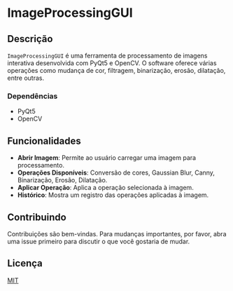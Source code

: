# ImageProcessingGUI

## Descrição
`ImageProcessingGUI` é uma ferramenta de processamento de imagens interativa desenvolvida com PyQt5 e OpenCV. O software oferece várias operações como mudança de cor, filtragem, binarização, erosão, dilatação, entre outras.

### Dependências
- PyQt5
- OpenCV

## Funcionalidades

- **Abrir Imagem**: Permite ao usuário carregar uma imagem para processamento.
- **Operações Disponíveis**: Conversão de cores, Gaussian Blur, Canny, Binarização, Erosão, Dilatação.
- **Aplicar Operação**: Aplica a operação selecionada à imagem.
- **Histórico**: Mostra um registro das operações aplicadas à imagem.

## Contribuindo
Contribuições são bem-vindas. Para mudanças importantes, por favor, abra uma issue primeiro para discutir o que você gostaria de mudar.

## Licença
[MIT](https://choosealicense.com/licenses/mit/)

